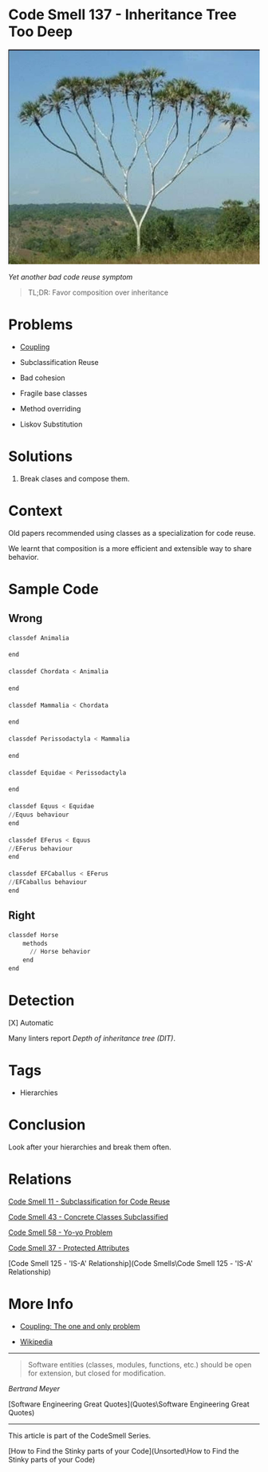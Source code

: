 # Code Smell 137 - Inheritance Tree Too Deep

![Code Smell 137 - Inheritance Tree Too Deep](binary-palm-tree.png)

*Yet another bad code reuse symptom*

> TL;DR: Favor composition over inheritance

# Problems

- [Coupling](https://maximilianocontieri.com/coupling-the-one-and-only-software-design-problem)

- Subclassification Reuse 

- Bad cohesion

- Fragile base classes

- Method overriding

- Liskov Substitution

# Solutions

1. Break clases and compose them.

# Context

Old papers recommended using classes as a specialization for code reuse.

We learnt that composition is a more efficient and extensible way to share behavior.

# Sample Code

## Wrong

[Gist Url]: # (https://gist.github.com/mcsee/ca80ab1c2443f8494817c027678ab7f3)
```python
classdef Animalia
   
end

classdef Chordata < Animalia 

end

classdef Mammalia < Chordata 

end

classdef Perissodactyla < Mammalia 

end

classdef Equidae < Perissodactyla  

end

classdef Equus < Equidae 
//Equus behaviour
end

classdef EFerus < Equus
//EFerus behaviour
end

classdef EFCaballus < EFerus
//EFCaballus behaviour    
end


```

## Right

[Gist Url]: # (https://gist.github.com/mcsee/23622a20da88b3192eb97577557a1f08)
```python
classdef Horse       
    methods        
      // Horse behavior       
    end    
end
```

# Detection

[X] Automatic 
 
Many linters report *Depth of inheritance tree (DIT)*. 

# Tags

- Hierarchies

# Conclusion

Look after your hierarchies and break them often.

# Relations

[Code Smell 11 - Subclassification for Code Reuse](https://maximilianocontieri.com/code-smell-11-subclassification-for-code-reuse)

[Code Smell 43 - Concrete Classes Subclassified](https://maximilianocontieri.com/code-smell-43-concrete-classes-subclassified)

[Code Smell 58 - Yo-yo Problem](https://maximilianocontieri.com/code-smell-58-yo-yo-problem)

[Code Smell 37 - Protected Attributes](https://maximilianocontieri.com/code-smell-37-protected-attributes)

[Code Smell 125 - 'IS-A' Relationship](Code Smells\Code Smell 125 - 'IS-A' Relationship)

# More Info

- [Coupling: The one and only problem](https://maximilianocontieri.com/coupling-the-one-and-only-software-design-problem)

- [Wikipedia](https://en.wikipedia.org/wiki/Cyclomatic_complexity)

* * *

> Software entities (classes, modules, functions, etc.) should be open for extension, but closed for modification.

_Bertrand Meyer_
 
[Software Engineering Great Quotes](Quotes\Software Engineering Great Quotes)

* * *

This article is part of the CodeSmell Series.

[How to Find the Stinky parts of your Code](Unsorted\How to Find the Stinky parts of your Code)